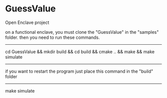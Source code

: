 # GuessValue
Open Enclave project

on a functional enclave, you must clone the "GuessValue" in the "samples" folder.
then you need to run these commands.
*********
cd GuessValue && mkdir build && cd build && cmake .. && make && make simulate

*********

if you want to restart the program just place this command in the "build" folder
*********
make simulate
